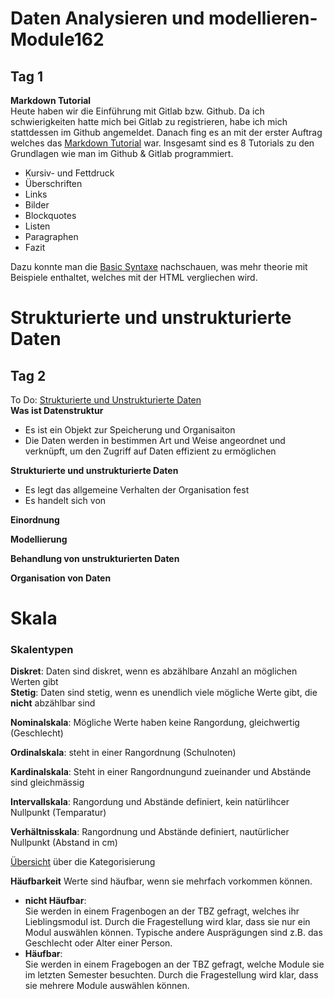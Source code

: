 # Daten Analysieren und modellieren-Module162
Tag 1
--------
**Markdown Tutorial**  
Heute haben wir die Einführung mit Gitlab bzw. Github. Da ich schwierigkeiten hatte mich bei Gitlab zu registrieren, habe ich mich stattdessen im Github angemeldet.
Danach fing es an mit der erster Auftrag welches das [Markdown Tutorial](https://www.markdowntutorial.com/de/) war.
Insgesamt sind es 8 Tutorials zu den Grundlagen wie man im Github & Gitlab programmiert.
* Kursiv- und Fettdruck
* Überschriften
* Links
* Bilder
* Blockquotes
* Listen
* Paragraphen
* Fazit  

Dazu konnte man die [Basic Syntaxe](https://www.markdownguide.org/basic-syntax/) nachschauen, was mehr theorie mit Beispiele enthaltet, welches mit der HTML vergliechen wird.


# Strukturierte und unstrukturierte Daten  
Tag 2
--------

To Do:
[Strukturierte und Unstrukturierte Daten](https://gitlab.com/ch-tbz-it/Stud/m162/-/blob/main/Daten_Formate/StrukturierteDaten.md?plain=0)  
**Was ist Datenstruktur**  
* Es ist ein Objekt zur Speicherung und Organisaiton
* Die Daten werden in bestimmen Art und Weise angeordnet und verknüpft, um den Zugriff auf Daten effizient zu ermöglichen

**Strukturierte und unstrukturierte Daten**
* Es legt das allgemeine Verhalten der Organisation fest
* Es handelt sich von

**Einordnung**

**Modellierung**

**Behandlung von unstrukturierten Daten**

**Organisation von Daten**

# Skala
### Skalentypen
**Diskret**:
Daten sind diskret, wenn es abzählbare Anzahl an möglichen Werten gibt  
**Stetig**:
Daten sind stetig, wenn es unendlich viele mögliche Werte gibt, die **nicht** abzählbar sind

**Nominalskala**: Mögliche Werte haben keine Rangordung, gleichwertig (Geschlecht)

**Ordinalskala**: steht in einer Rangordnung (Schulnoten)

**Kardinalskala**: Steht in einer Rangordnungund zueinander und Abstände sind gleichmässig 

**Intervallskala**: Rangordung und Abstände definiert, kein natürlihcer Nullpunkt (Temparatur)

**Verhältnisskala**: Rangordnung und Abstände definiert, nautürlicher Nullpunkt (Abstand in cm)

[Übersicht](https://gitlab.com/ch-tbz-it/Stud/m162/-/raw/main/Daten_Formate/images/Skalenniveaus.jpg) über die Kategorisierung

**Häufbarkeit**
Werte sind häufbar, wenn sie mehrfach vorkommen können.  
* **nicht Häufbar**:  
  Sie werden in einem Fragenbogen an der TBZ gefragt, welches ihr Lieblingsmodul ist.
  Durch die Fragestellung wird klar, dass sie nur ein Modul auswählen können. Typische andere
  Ausprägungen sind z.B. das Geschlecht oder Alter einer Person.
* **Häufbar**:  
  Sie werden in einem Fragebogen an der TBZ gefragt, welche Module sie im letzten
  Semester besuchten.
  Durch die Fragestellung wird klar, dass sie mehrere Module auswählen können.
